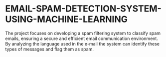 # EMAIL-SPAM-DETECTION-SYSTEM-USING-MACHINE-LEARNING
The project focuses on developing a spam filtering system to classify spam emails, ensuring a secure and efficient email communication environment. By analyzing the language used in the e-mail the system can identify these types of messages and flag them as spam.
